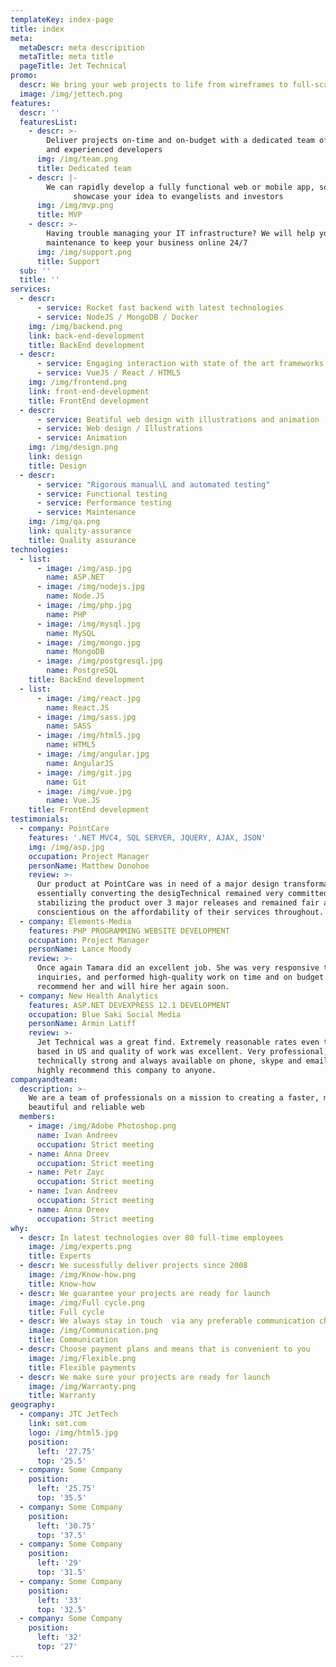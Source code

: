 ```yaml
---
templateKey: index-page
title: index
meta:
  metaDescr: meta descripition
  metaTitle: meta title
  pageTitle: Jet Technical
promo:
  descr: We bring your web projects to life from wireframes to full-scale launch
  image: /img/jettech.png
features:
  descr: ''
  featuresList:
    - descr: >-
        Deliver projects on-time and on-budget with a dedicated team of skilled
        and experienced developers
      img: /img/team.png
      title: Dedicated team
    - descr: |-
        We can rapidly develop a fully functional web or mobile app, so you can
              showcase your idea to evangelists and investors
      img: /img/mvp.png
      title: MVP
    - descr: >-
        Having trouble managing your IT infrastructure? We will help you with
        maintenance to keep your business online 24/7
      img: /img/support.png
      title: Support
  sub: ''
  title: ''
services:
  - descr:
      - service: Rocket fast backend with latest technologies
      - service: NodeJS / MongoDB / Docker
    img: /img/backend.png
    link: back-end-development
    title: BackEnd development
  - descr:
      - service: Engaging interaction with state of the art frameworks
      - service: VueJS / React / HTML5
    img: /img/frontend.png
    link: front-end-development
    title: FrontEnd development
  - descr:
      - service: Beatiful web design with illustrations and animation
      - service: Web design / Illustrations
      - service: Animation
    img: /img/design.png
    link: design
    title: Design
  - descr:
      - service: "Rigorous manual\L and automated testing"
      - service: Functional testing
      - service: Performance testing
      - service: Maintenance
    img: /img/qa.png
    link: quality-assurance
    title: Quality assurance
technologies:
  - list:
      - image: /img/asp.jpg
        name: ASP.NET
      - image: /img/nodejs.jpg
        name: Node.JS
      - image: /img/php.jpg
        name: PHP
      - image: /img/mysql.jpg
        name: MySQL
      - image: /img/mongo.jpg
        name: MongoDB
      - image: /img/postgresql.jpg
        name: PostgreSQL
    title: BackEnd development
  - list:
      - image: /img/react.jpg
        name: React.JS
      - image: /img/sass.jpg
        name: SASS
      - image: /img/html5.jpg
        name: HTML5
      - image: /img/angular.jpg
        name: AngularJS
      - image: /img/git.jpg
        name: Git
      - image: /img/vue.jpg
        name: Vue.JS
    title: FrontEnd development
testimonials:
  - company: PointCare
    features: '.NET MVC4, SQL SERVER, JQUERY, AJAX, JSON'
    img: /img/asp.jpg
    occupation: Project Manager
    personName: Matthew Donohoe
    review: >-
      Our product at PointCare was in need of a major design transformation
      essentially converting the desigTechnical remained very committed to
      stabilizing the product over 3 major releases and remained fair and
      conscientious on the affordability of their services throughout.
  - company: Elements-Media
    features: PHP PROGRAMMING WEBSITE DEVELOPMENT
    occupation: Project Manager
    personName: Lance Moody
    review: >-
      Once again Tamara did an excellent job. She was very responsive to
      inquiries, and performed high-quality work on time and on budget. I highly
      recommend her and will hire her again soon.
  - company: New Health Analytics
    features: ASP.NET DEVEXPRESS 12.1 DEVELOPMENT
    occupation: Blue Saki Social Media
    personName: Armin Latiff
    review: >-
      Jet Technical was a great find. Extremely reasonable rates even though
      based in US and quality of work was excellent. Very professional,
      technically strong and always available on phone, skype and email. I
      highly recommend this company to anyone.
companyandteam:
  description: >-
    We are a team of professionals on a mission to creating a faster, more
    beautiful and reliable web
  members:
    - image: /img/Adobe Photoshop.png
      name: Ivan Andreev
      occupation: Strict meeting
    - name: Anna Dreev
      occupation: Strict meeting
    - name: Petr Zayc
      occupation: Strict meeting
    - name: Ivan Andreev
      occupation: Strict meeting
    - name: Anna Dreev
      occupation: Strict meeting
why:
  - descr: In latest technologies over 80 full-time employees
    image: /img/experts.png
    title: Experts
  - descr: We sucessfully deliver projects since 2008
    image: /img/Know-how.png
    title: Know-how
  - descr: We guarantee your projects are ready for launch
    image: /img/Full cycle.png
    title: Full cycle
  - descr: We always stay in touch  via any preferable communication channel
    image: /img/Communication.png
    title: Communication
  - descr: Choose payment plans and means that is convenient to you
    image: /img/Flexible.png
    title: Flexible payments
  - descr: We make sure your projects are ready for launch
    image: /img/Warranty.png
    title: Warranty
geography:
  - company: JTC JetTech
    link: smt.com
    logo: /img/html5.jpg
    position:
      left: '27.75'
      top: '25.5'
  - company: Some Company
    position:
      left: '25.75'
      top: '35.5'
  - company: Some Company
    position:
      left: '30.75'
      top: '37.5'
  - company: Some Company
    position:
      left: '29'
      top: '31.5'
  - company: Some Company
    position:
      left: '33'
      top: '32.5'
  - company: Some Company
    position:
      left: '32'
      top: '27'
---
```


